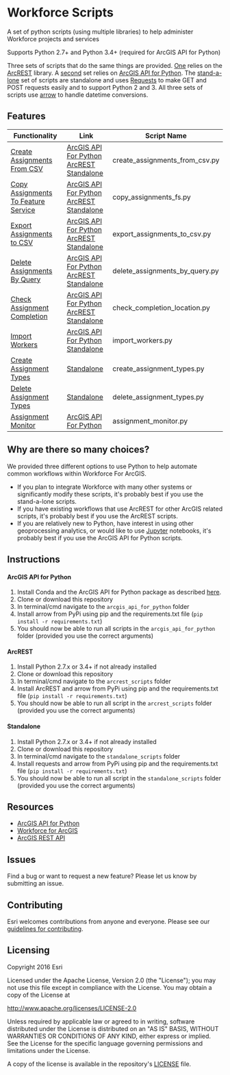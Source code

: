 # Workforce Scripts
A set of python scripts (using multiple libraries) to help administer Workforce projects and services

Supports Python 2.7+ and Python 3.4+ (required for ArcGIS API for Python)

Three sets of scripts that do the same things are provided. [One](arcrest_scripts) relies on the [ArcREST](https://github.com/Esri/ArcREST) library. A [second](arcgis_api_for_python_scripts) set relies on [ArcGIS API for Python](https://developers.arcgis.com/python/). The [stand-a-lone](standalone_scripts) set of scripts are standalone and uses [Requests](http://docs.python-requests.org/) to make GET and POST requests easily and to support Python 2 and 3. All three sets of scripts use [arrow](https://arrow.readthedocs.io/en/latest/) to handle datetime conversions.

## Features

| Functionality                                                        | Link                                                                                                                       | Script Name                    |
|----------------------------------------------------------------------|----------------------------------------------------------------------------------------------------------------------------|--------------------------------|
| [Create Assignments From CSV](create_assignments_from_csv_readme.md) | [ArcGIS API For Python](arcgis_api_for_python/create_assignments_from_csv.py) <br> [ArcREST](arcrest_scripts/create_assignments_from_csv.py) <br>  [Standalone](standalone_scripts/create_assignments_from_csv.py) | create_assignments_from_csv.py |
| [Copy Assignments To Feature Service](copy_assignments_fs_readme.md) | [ArcGIS API For Python](arcgis_api_for_python/copy_assignments_fs.py) <br> [ArcREST](arcrest_scripts/copy_assignments_fs.py) <br> [Standalone](standalone_scripts/copy_assignments_fs.py)                 | copy_assignments_fs.py         |
| [Export Assignments to CSV](export_assignments_to_csv_readme.md)     | [ArcGIS API For Python](arcgis_api_for_python/export_assignments_from_csv.py) <br> [ArcREST](arcrest_scripts/export_assignments_to_csv.py) <br> [Standalone](standalone_scripts/export_assignments_to_csv.py)     | export_assignments_to_csv.py   |
| [Delete Assignments By Query](delete_assignments_by_query_readme.md) | [ArcGIS API For Python](arcgis_api_for_python/delete_assignments_by_query.py) <br> [ArcREST](arcrest_scripts/delete_assignments_by_query.py) <br> [Standalone](standalone_scripts/delete_assignments_by_query.py) | delete_assignments_by_query.py |
| [Check Assignment Completion ](check_completion_location.md)         | [ArcGIS API For Python](arcgis_api_for_python/check_completion_location.py) <br> [ArcREST](arcrest_scripts/check_completion_location.py) <br> [Standalone](standalone_scripts/check_completion_location.py)      | check_completion_location.py   |
| [Import Workers](import_workers.md)                                  | [ArcGIS API For Python](arcgis_api_for_python/import_workers.py) <br> [Standalone](standalone_scripts/import_workers.py)                                                                         | import_workers.py              |
| [Create Assignment Types ](create_assignment_types.md)               | [Standalone](standalone_scripts/create_assignment_types.py)                                                                | create_assignment_types.py     |
| [Delete Assignment Types ](delete_assignment_types.md)               | [Standalone](standalone_scripts/delete_assignment_types.py)                                                                | delete_assignment_types.py     |
| [Assignment Monitor ](assignment_monitor.md)                         | [ArcGIS API For Python](arcgis_api_for_python/assignment_monitor/assignment_monitor.py)                                    | assignment_monitor.py          |


## Why are there so many choices?

We provided three different options to use Python to help automate common workflows within Workforce For ArcGIS. 

- If you plan to integrate Workforce with many other systems or significantly modify these scripts, it's probably best if you use the stand-a-lone scripts.
- If you have existing workflows that use ArcREST for other ArcGIS related scripts, it's probably best if you use the ArcREST scripts.
- If you are relatively new to Python, have interest in using other geoprocessing analytics, or would like to use [Jupyter](https://jupyter.org/) notebooks, it's probably best if you use the ArcGIS API for Python scripts.

## Instructions

#### ArcGIS API for Python

1. Install Conda and the ArcGIS API for Python package as described [here](https://developers.arcgis.com/python/guide/install-and-set-up/).
2. Clone or download this repository
3. In terminal/cmd navigate to the `arcgis_api_for_python` folder
4. Install arrow from PyPi using pip and the requirements.txt file (`pip install -r requirements.txt`)
5. You should now be able to run all scripts in the `arcgis_api_for_python` folder (provided you use the correct arguments)

#### ArcREST

1. Install Python 2.7.x or 3.4+ if not already installed
2. Clone or download this repository
3. In terminal/cmd navigate to the `arcrest_scripts` folder
4. Install ArcREST and arrow from PyPi using pip and the requirements.txt file (`pip install -r requirements.txt`)
5. You should now be able to run all script in the `arcrest_scripts` folder (provided you use the correct arguments)

#### Standalone

1. Install Python 2.7.x or 3.4+ if not already installed
2. Clone or download this repository
3. In terminal/cmd navigate to the `standalone_scripts` folder
4. Install requests and arrow from PyPi using pip and the requirements.txt file (`pip install -r requirements.txt`)
5. You should now be able to run all script in the `standalone_scripts` folder (provided you use the correct arguments)

## Resources

 * [ArcGIS API for Python](https://developers.arcgis.com/python)
 * [Workforce for ArcGIS](http://www.esri.com/products/workforce-for-arcgis)
 * [ArcGIS REST API](http://resources.arcgis.com/en/help/arcgis-rest-api)

## Issues

Find a bug or want to request a new feature?  Please let us know by submitting an issue.

## Contributing

Esri welcomes contributions from anyone and everyone.
Please see our [guidelines for contributing](https://github.com/esri/contributing).

## Licensing

Copyright 2016 Esri

Licensed under the Apache License, Version 2.0 (the "License");
you may not use this file except in compliance with the License.
You may obtain a copy of the License at

http://www.apache.org/licenses/LICENSE-2.0

Unless required by applicable law or agreed to in writing, software
distributed under the License is distributed on an "AS IS" BASIS,
WITHOUT WARRANTIES OR CONDITIONS OF ANY KIND, either express or implied.
See the License for the specific language governing permissions and
limitations under the License.

A copy of the license is available in the repository's
[LICENSE](LICENSE) file.
